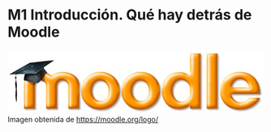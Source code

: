 
# M1 Introducción. Qué hay detrás de Moodle

![](img/logo-1024x254.jpg)
Imagen obtenida de https://moodle.org/logo/

